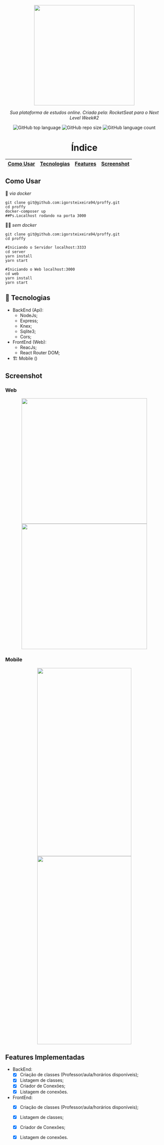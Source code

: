 <p align="center">
<img src="https://user-images.githubusercontent.com/47749249/89240844-b897e700-d5d3-11ea-850d-5f95d08833c7.png" width="320px"/>
<p align="center"><i>Sua plataforma de estudos online. Criada pela: RocketSeat para o Next Level Week#2</i></p>
</p>
<p align="center">
<img alt="GitHub top language" src="https://img.shields.io/github/languages/top/igorsteixeira94/proffy?color=%236842c2">
<img alt="GitHub repo size" src="https://img.shields.io/github/repo-size/igorsteixeira94/proffy?color=%236842c2&logoColor=%236842c2" />
<img alt="GitHub language count" src="https://img.shields.io/github/languages/count/igorsteixeira94/proffy?color=%236842c2">
</p>

<h1 align="center">Índice</h1>
 
[Como Usar](#como-usar)  | [Tecnologias](#rocket-tecnologias) |  [Features](#features-implementadas) |  [Screenshot](#screenshot)
:-------:                | ------:                            |:-------:                             | ------:



## Como Usar

🐋️ *via docker*

```shell
git clone git@github.com:igorsteixeira94/proffy.git
cd proffy
docker-composer up
##Ps.Localhost rodando na porta 3000
```

 👨‍💻️ *sem docker*

```shell
git clone git@github.com:igorsteixeira94/proffy.git
cd proffy

#Iniciando o Servidor localhost:3333
cd server
yarn install
yarn start

#Iniciando o Web localhost:3000
cd web
yarn install
yarn start
```


 
## :rocket: Tecnologias

* BackEnd (Api):
  * NodeJs;
  * Express;
  * Knex;
  * Sqlite3;
  * Cors;
* FrontEnd (Web):
  * ReacJs;
  * React Router DOM;
* 🏗️ Mobile ()



## Screenshot

### Web

<p align="center">
<img src="https://user-images.githubusercontent.com/47749249/89241645-eb42df00-d5d5-11ea-9e7f-d497e2794fb4.png" width="400px"/>
<img src="https://user-images.githubusercontent.com/47749249/89241649-ebdb7580-d5d5-11ea-84c1-77a596233305.png" width="400px"/>
</p>

### Mobile
<p align="center">
<img src="https://user-images.githubusercontent.com/47749249/89241878-7de37e00-d5d6-11ea-8dae-ebbcf8589565.png" width="300px" height="600px"/>
<img src="https://user-images.githubusercontent.com/47749249/89241881-7f14ab00-d5d6-11ea-8a18-af0ec3504d77.png" width="300px" height="600px"/>
</p>


## Features Implementadas

* BackEnd:
  * [x] Criação de classes (Professor/aula/horários disponíveis);
  * [x] Listagem de classes;
  * [x] Criador de Conexões;
  * [x] Listagem de conexões.

* FrontEnd:
  * [x] Criação de classes (Professor/aula/horários disponíveis);
  * [x] Listagem de classes;
  * [x] Criador de Conexões;
  * [x] Listagem de conexões.

